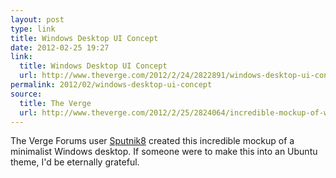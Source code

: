 ```yaml
---
layout: post
type: link
title: Windows Desktop UI Concept
date: 2012-02-25 19:27
link: 
  title: Windows Desktop UI Concept
  url: http://www.theverge.com/2012/2/24/2822891/windows-desktop-ui-concept
permalink: 2012/02/windows-desktop-ui-concept
source: 
  title: The Verge
  url: http://www.theverge.com/2012/2/25/2824064/incredible-mockup-of-windows-desktop-gone-metro
---
```


The Verge Forums user [Sputnik8](http://www.theverge.com/users/Sputnik8) created this incredible mockup of a minimalist Windows desktop. If someone were to make this into an Ubuntu theme, I'd be eternally grateful.
